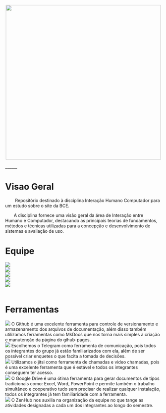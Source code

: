 <p align="center">
    <img width="500" src="assets/images/logos/BCE.jpg">
</p>
______

# Visao Geral

<p text-align="justify">&emsp;&emsp; Repositório destinado à disciplina Interação Humano Computador para um estudo sobre o site da BCE.</p>

<p text-align="justify">&emsp;&emsp;A disciplina fornece uma visão geral da área de Interação entre Humano e Computador, destacando as principais teorias de fundamentos, métodos e técnicas utilizadas para a concepção e desenvolvimento de sistemas e avaliação de uso.</p>


# Equipe


<div class="container">
    <div class="row">
        <div class="col-sm container-img">
            <a href="https://github.com/geraldovictor"><img class="image-perfil" src="assets/images/equipe/geraldo.jpg"></a>
        </div>
        <div class="col-sm container-img">
            <a href="https://github.com/isabellacgmsa"><img class="image-perfil" src="assets/images/equipe/isabella.jpg"></a>
        </div>
        <div class="col-sm container-img">
            <a href="https://github.com/RafaellaJunqueira"><img class="image-perfil" src="assets/images/equipe/rafaela.jpg"></a>
        </div>
        <div class="col-sm container-img">
            <a href="https://github.com/durvalcarvalho"><img class="image-perfil" src="assets/images/equipe/durval.jpg"></a>
        </div>
        <div class="col-sm container-img">
            <a href="https://github.com/joao15victor08"><img class="image-perfil" src="assets/images/equipe/joao.jpg"></a>
        </div>
    </div>  
</div>

<br/>

# Ferramentas

<div class="container">
    <div class="row">
        <div class="col-2">
            <img class="image-logo" src="assets/images/logos/github.png">
            O Github é uma excelente ferramenta para controle de versionamento e armazenamento dos arquivos de documentação,
            além disso também utilizamos ferramentas como MkDocs que nos torna mais simples a criação e manutenção da página do gihub-pages.
        </div>
        <div class="col-2">
            <img class="image-logo" src="assets/images/logos/telegram.png">
            Escolhemos o Telegram como ferramenta de comunicação, pois todos os integrantes do grupo já estão familiarizados com ela, além de ser possível criar enquetes o que facita a tomada de decisões.
        </div>
        <div class="col-2">
            <img class="image-logo" src="assets/images/logos/jitsi.png">
            Utilizamos o jitsi como ferramenta de chamadas e video chamadas, pois é uma excelente ferramenta que é estável e todos os integrantes conseguem ter acesso.
        </div>
        <div class="col-2">
            <img class="image-logo" src="assets/images/logos/drive.png">
            O Google Drive é uma ótima ferramenta para gerar documentos de tipos tradicionais como: Excel, Word, PowerPoint e permite também o trabalho simultâneo e cooperativo tudo sem precisar de realizar qualquer instalação, todos os integrantes já tem familiaridade com a ferramenta.
        </div>
        <div class="col-2">
            <img class="image-logo" src="assets/images/logos/zenhub.png">
            O ZenHub nos auxilia na organização da equipe no que tange as atividades designadas a cada um dos integrantes ao longo do semestre.
        </div>
    </div>
</div>
